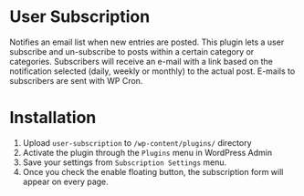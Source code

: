 User Subscription
==

Notifies an email list when new entries are posted.
This plugin lets a user subscribe and un-subscribe to posts within a certain category or categories. 
Subscribers will receive an e-mail with a link based on the notification selected (daily, weekly or monthly) to the actual post. E-mails to subscribers are sent with WP Cron.

Installation
==
1. Upload `user-subscription` to `/wp-content/plugins/` directory
2. Activate the plugin through the `Plugins` menu in WordPress Admin
3. Save your settings from `Subscription Settings` menu.
4. Once you check the enable floating button, the subscription form will appear on every page.
